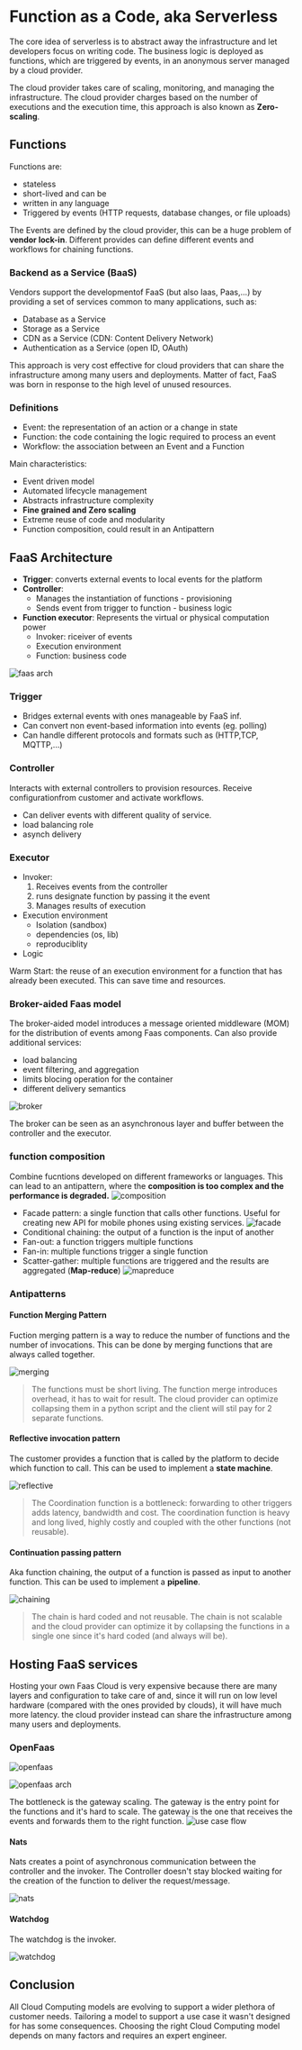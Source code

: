 # Function as a Code, aka Serverless

The core idea of serverless is to abstract away the infrastructure and let developers focus on writing code. The business logic is deployed as functions, which are triggered by events, in an anonymous server managed by a cloud provider.

The cloud provider takes care of scaling, monitoring, and managing the infrastructure. The cloud provider charges based on the number of executions and the execution time, this approach is also known as **Zero-scaling**.

## Functions

Functions are:

- stateless
- short-lived and can be
- written in any language
- Triggered by events (HTTP requests, database changes, or file uploads)

The Events are defined by the cloud provider, this can be a huge problem of **vendor lock-in**. Different provides can define different events and workflows for chaining functions.

### Backend as a Service (BaaS)

Vendors support the developmentof FaaS (but also Iaas, Paas,...)  by providing a set of services common to many applications, such as:

- Database as a Service
- Storage as a Service
- CDN as a Service (CDN: Content Delivery Network)
- Authentication as a Service (open ID, OAuth)
  
This approach is very cost effective for cloud providers that can share the infrastructure among many users and deployments. Matter of fact, FaaS was born in response to the high level of unused resources.

### Definitions

- Event: the representation of an action or a change in state
- Function: the code containing the logic required to process an event
- Workflow: the association between an Event and a Function

Main characteristics:

- Event driven model
- Automated lifecycle management
- Abstracts infrastructure complexity
- **Fine grained and Zero scaling**
- Extreme reuse of code and modularity
- Function composition, could result in an Antipattern

## FaaS Architecture

- **Trigger**: converts external events to local events for the platform
- **Controller**:
  - Manages the instantiation of functions - provisioning
  - Sends event from trigger to function - business logic
- **Function executor**: Represents the virtual or physical computation power
  - Invoker: riceiver of events
  - Execution environment
  - Function: business code

![faas arch](./faas.png)

### Trigger

- Bridges external events with ones manageable by FaaS inf.
- Can convert non event-based information into events (eg. polling)
- Can handle different protocols and formats such as (HTTP,TCP, MQTTP,...)

### Controller

Interacts with external controllers to provision resources. Receive configurationfrom customer and activate workflows.

- Can deliver events with different quality of service.
- load balancing role
- asynch delivery

### Executor

- Invoker:
  1. Receives events from the controller
  2. runs designate function by passing it the event
  3. Manages results of execution
- Execution environment
  - Isolation (sandbox)
  - dependencies (os, lib)
  - reproduciblity
- Logic

Warm Start: the reuse of an execution environment for a function that has already been executed. This can save time and resources.

### Broker-aided Faas model

The broker-aided model introduces a message oriented middleware (MOM) for the distribution of events among Faas components.
Can also provide additional services:

- load balancing
- event filtering, and aggregation
- limits blocing operation for the container
- different delivery semantics

![broker](./broker.png)

The broker can be seen as an asynchronous layer and buffer between the controller and the executor.

### function composition

Combine fucntions developed on different frameworks or languages. This can lead to an antipattern, where the **composition is too complex and the performance is degraded.**
![composition](./composition.png)

- Facade pattern: a single function that calls other functions. Useful for creating new API for mobile phones using existing services.
    ![facade](./facade.png)
- Conditional chaining: the output of a function is the input of another
- Fan-out: a function triggers multiple functions
- Fan-in: multiple functions trigger a single function
- Scatter-gather: multiple functions are triggered and the results are aggregated (**Map-reduce**)
  ![mapreduce](./mapreduce.png)

### Antipatterns

#### Function Merging Pattern

Fuction merging pattern is a way to reduce the number of functions and the number of invocations. This can be done by merging functions that are always called together.

![merging](./merge.png)

> The functions must be short living. The function merge introduces overhead, it has to wait for result. The cloud provider can optimize collapsing them in a python script and the client will stil pay for 2 separate functions.

#### Reflective invocation pattern

The customer provides a function that is called by the platform to decide which function to call. This can be used to implement a **state machine**.

![reflective](./reflective.png)

> The Coordination function is a bottleneck: forwarding to other triggers adds latency, bandwidth and cost. The coordination function is heavy and long lived, highly costly and coupled with the other functions (not reusable).

#### Continuation passing pattern

Aka function chaining, the output of a function is passed as input to another function. This can be used to implement a **pipeline**.

![chaining](./chaining.png)

> The chain is hard coded and not reusable. The chain is not scalable and the cloud provider can optimize it by collapsing the functions in a single one since it's hard coded (and always will be).

## Hosting FaaS services

Hosting your own Faas Cloud is very expensive because there are many layers and configuration to take care of and, since it will run on low level hardware (compared with the ones provided by clouds), it will have much more latency. the cloud provider instead can share the infrastructure among many users and deployments.

### OpenFaas

![openfaas](./openfaas.png)

![openfaas arch](./openfaasarch.png)

The bottleneck is the gateway scaling. The gateway is the entry point for the functions and it's hard to scale. The gateway is the one that receives the events and forwards them to the right function.
![use case flow](./usecaseflow.png)

#### Nats

Nats creates a point of asynchronous communication between the controller and the invoker. The Controller doesn't stay blocked waiting for the creation of the function to deliver the request/message.

![nats](./nats.png)

#### Watchdog

The watchdog is the invoker.

![watchdog](./watchdog.png)

## Conclusion

All Cloud Computing models are evolving to support a wider plethora of customer needs. Tailoring a model to support a use case it wasn't designed for has some consequences. Choosing the right Cloud Computing model depends on many factors and requires an expert engineer.